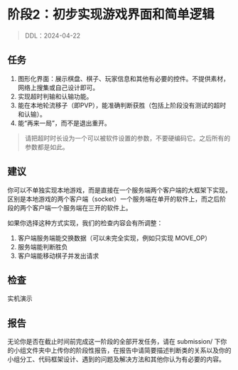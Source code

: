 # 阶段2：初步实现游戏界面和简单逻辑

> DDL：2024-04-22

## 任务

1. 图形化界面：展示棋盘、棋子、玩家信息和其他有必要的控件。不提供素材，网络上搜集或自己设计即可。
2. 实现超时判输和认输功能。
3. 能在本地轮流移子（即PVP），能准确判断获胜（包括上阶段没有测试的超时和认输）。
4. 能“再来一局”，而不是退出重开。

> 请把超时时长设为一个可以被软件设置的参数，不要硬编码它。之后所有的参数都是如此。

## 建议

你可以不单独实现本地游戏，而是直接在一个服务端两个客户端的大框架下实现，区别是本地游戏的两个客户端（socket）一个服务端在单开的软件上，而之后阶段的两个客户端一个服务端在三开的软件上。

如果你选择这种方式实现，我们的检查内容会有所调整：

1. 客户端服务端能交换数据（可以未完全实现，例如只实现 MOVE_OP）
2. 服务端能判断胜负
3. 客户端能移动棋子并发出请求

## 检查

实机演示

## 报告

无论你是否在截止时间前完成这一阶段的全部开发任务，请在 submission/ 下你的小组文件夹中上传你的阶段性报告，在报告中请简要描述判断类的关系以及你的小组分工、代码框架设计、遇到的问题及解决方法和其他你认为有必要的内容。
